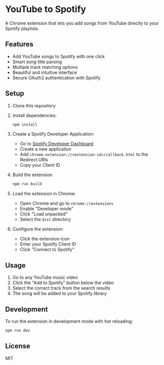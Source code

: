 # YouTube to Spotify

A Chrome extension that lets you add songs from YouTube directly to your Spotify playlists.

## Features

- Add YouTube songs to Spotify with one click
- Smart song title parsing
- Multiple track matching options
- Beautiful and intuitive interface
- Secure OAuth2 authentication with Spotify

## Setup

1. Clone this repository
2. Install dependencies:
   ```bash
   npm install
   ```
3. Create a Spotify Developer Application:

   - Go to [Spotify Developer Dashboard](https://developer.spotify.com/dashboard)
   - Create a new application
   - Add `chrome-extension://<extension-id>/callback.html` to the Redirect URIs
   - Copy your Client ID

4. Build the extension:

   ```bash
   npm run build
   ```

5. Load the extension in Chrome:

   - Open Chrome and go to `chrome://extensions`
   - Enable "Developer mode"
   - Click "Load unpacked"
   - Select the `dist` directory

6. Configure the extension:
   - Click the extension icon
   - Enter your Spotify Client ID
   - Click "Connect to Spotify"

## Usage

1. Go to any YouTube music video
2. Click the "Add to Spotify" button below the video
3. Select the correct track from the search results
4. The song will be added to your Spotify library

## Development

To run the extension in development mode with hot reloading:

```bash
npm run dev
```

## License

MIT
